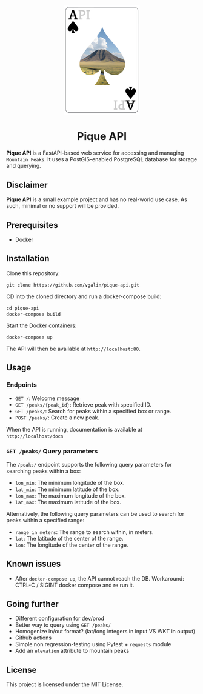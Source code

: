 <p align="center">
<img align="center"  width="200" src="logo-pique.png">
</p>

<h1 align="center"> Pique API </h1>


**Pique API** is a FastAPI-based web service for accessing and managing `Mountain Peaks`. It uses a PostGIS-enabled PostgreSQL database for storage and querying.

## Disclaimer
**Pique API** is a small example project and has no real-world use case. As such, minimal or no support will be provided.

## Prerequisites
- Docker

## Installation

Clone this repository:
```shell
git clone https://github.com/vgalin/pique-api.git
```

CD into the cloned directory and run a docker-compose build:
```shell
cd pique-api
docker-compose build
```

Start the Docker containers:
```shell
docker-compose up
```
The API will then be available at `http://localhost:80`.
## Usage
### Endpoints

- `GET /`: Welcome message
- `GET /peaks/{peak_id}`: Retrieve peak with specified ID.
- `GET /peaks/`: Search for peaks within a specified box or range.
- `POST /peaks/`: Create a new peak.

When the API is running, documentation is available at `http://localhost/docs`

### `GET /peaks/` Query parameters

The `/peaks/` endpoint supports the following query parameters for searching peaks within a box:

- `lon_min`: The minimum longitude of the box.
- `lat_min`: The minimum latitude of the box.
- `lon_max`: The maximum longitude of the box.
- `lat_max`: The maximum latitude of the box.

Alternatively, the following query parameters can be used to search for peaks within a specified range:

- `range_in_meters`: The range to search within, in meters.
- `lat`: The latitude of the center of the range.
- `lon`: The longitude of the center of the range.

## Known issues
- After `docker-compose up`, the API cannot reach the DB. Workaround: CTRL-C / SIGINT docker compose and re run it.

## Going further
- Different configuration for dev/prod
- Better way to query using `GET /peaks/`
- Homogenize in/out format? (lat/long integers in input VS WKT in output)
- Github actions
- Simple non regression-testing using Pytest + `requests` module
- Add an `elevation` attribute to mountain peaks

## License

This project is licensed under the MIT License.